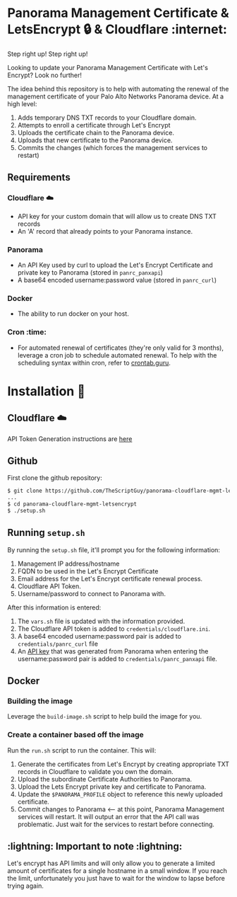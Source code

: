 # Panorama Management Certificate & LetsEncrypt :lock: & Cloudflare :internet:

Step right up! Step right up!

Looking to update your Panorama Management Certificate with Let's Encrypt? Look no further!

The idea behind this repository is to help with automating the renewal of the management certificate of your Palo Alto Networks Panorama device. At a high level:
1. Adds temporary DNS TXT records to your Cloudflare domain.
2. Attempts to enroll a certificate through Let's Encrypt
3. Uploads the certificate chain to the Panorama device.
4. Uploads that new certificate to the Panorama device. 
5. Commits the changes (which forces the management services to restart)

## Requirements
### Cloudflare :cloud:
* API key for your custom domain that will allow us to create DNS TXT records
* An 'A' record that already points to your Panorama instance.

### Panorama
* An API Key used by curl to upload the Let's Encrypt Certificate and private key to Panorama (stored in `panrc_panxapi`)
* A base64 encoded username:password value (stored in `panrc_curl`)

### Docker
* The ability to run docker on your host.

### Cron :time:
* For automated renewal of certificates (they're only valid for 3 months), leverage a cron job to schedule automated renewal. To help with the scheduling syntax within cron, refer to [crontab.guru](https://crontab.guru/).

# Installation :wrench:

## Cloudflare :cloud:
API Token Generation instructions are [here](https://github.com/TheScriptGuy/panorama-cloudflare-mgmt-letsencrypt/blob/493cf8f4661562c0e9435ced076355a1faf4d5f6/cloudflare-token-instructions.md)

## Github
First clone the github repository:
```bash
$ git clone https://github.com/TheScriptGuy/panorama-cloudflare-mgmt-letsencrypt
...
$ cd panorama-cloudflare-mgmt-letsencrypt
$ ./setup.sh
```

## Running `setup.sh`
By running the `setup.sh` file, it'll prompt you for the following information:
1. Management IP address/hostname
2. FQDN to be used in the Let's Encrypt Certificate
3. Email address for the Let's Encrypt certificate renewal process.
4. Cloudflare API Token.
5. Username/password to connect to Panorama with.

After this information is entered:
1. The `vars.sh` file is updated with the information provided.
2. The Cloudflare API token is added to `credentials/cloudflare.ini`.
3. A base64 encoded username:password pair is added to `credentials/panrc_curl` file
4. An [API key](https://docs.paloaltonetworks.com/pan-os/11-0/pan-os-panorama-api/get-started-with-the-pan-os-xml-api/get-your-api-key) that was generated from Panorama when entering the username:password pair is added to `credentials/panrc_panxapi` file.

## Docker
### Building the image
Leverage the `build-image.sh` script to help build the image for you.

### Create a container based off the image
Run the `run.sh` script to run the container. This will:
1. Generate the certificates from Let's Encrypt by creating appropriate TXT records in Cloudflare to validate you own the domain.
2. Upload the subordinate Certificate Authorities to Panorama.
3. Upload the Lets Encrypt private key and certificate to Panorama.
4. Update the `$PANORAMA_PROFILE` object to reference this newly uploaded certificate.
5. Commit changes to Panorama <-- at this point, Panorama Management services will restart. It will output an error that the API call was problematic. Just wait for the services to restart before connecting.

## :lightning: Important to note :lightning:
Let's encrypt has API limits and will only allow you to generate a limited amount of certificates for a single hostname in a small window. If you reach the limit, unfortunately you just have to wait for the window to lapse before trying again.

